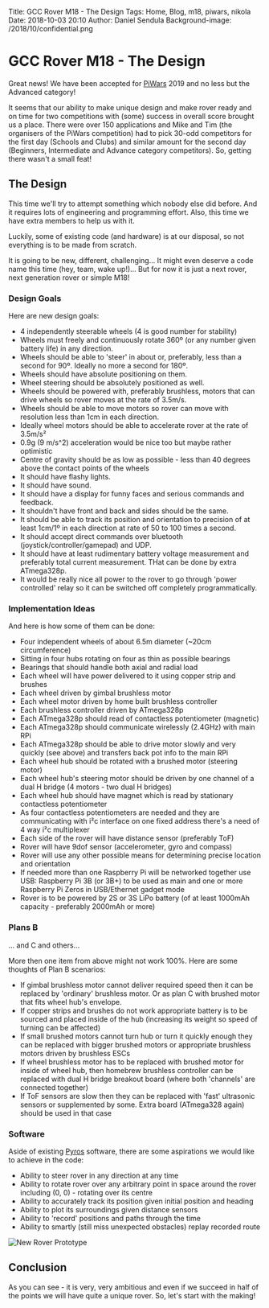 Title: GCC Rover M18 - The Design
Tags: Home, Blog, m18, piwars, nikola
Date: 2018-10-03 20:10
Author: Daniel Sendula
Background-image: /2018/10/confidential.png

# GCC Rover M18 - The Design

Great news! We have been accepted for [PiWars](https://www.piwars.org) 2019 and no less but the Advanced category!

It seems that our ability to make unique design and make rover ready and on time for two competitions
with (some) success in overall score brought us a place. There were over 150 applications
and Mike and Tim (the organisers of the PiWars competition) had to pick 30-odd competitors for the first day
(Schools and Clubs) and similar amount for the second day (Beginners, Intermediate and Advance category competitors).
So, getting there wasn't a small feat!


## The Design

This time we'll try to attempt something which nobody else did before. And it requires lots of engineering
and programming effort. Also, this time we have extra members to help us with it.

Luckily, some of existing code (and hardware) is at our disposal, so not everything is to be made from scratch.

It is going to be new, different, challenging... It might even deserve a code name this time (hey, team, wake up!)...
But for now it is just a next rover, next generation rover or simple M18!


### Design Goals

Here are new design goals:

- 4 independently steerable wheels (4 is good number for stability)
- Wheels must freely and continuously rotate 360º (or any number given battery life) in any direction.
- Wheels should be able to 'steer' in about or, preferably, less than a second for 90º. Ideally no more a second for 180º.
- Wheels should have absolute positioning on them.
- Wheel steering should be absolutely positioned as well.
- Wheels should be powered with, preferably brushless, motors that can drive wheels so rover moves at the rate of 3.5m/s.
- Wheels should be able to move motors so rover can move with resolution less than 1cm in each direction.
- Ideally wheel motors should be able to accelerate rover at the rate of 3.5m/s²
- 0.9g (9 m/s^2) acceleration would be nice too but maybe rather optimistic
- Centre of gravity should be as low as possible - less than 40 degrees above the contact points of the wheels
- It should have flashy lights.
- It should have sound.
- It should have a display for funny faces and serious commands and feedback.
- It shouldn't have front and back and sides should be the same.
- It should be able to track its position and orientation to precision of at least 1cm/1º in each direction at rate of 50 to 100 times a second.
- It should accept direct commands over bluetooth (joystick/controller/gamepad) and UDP.
- It should have at least rudimentary battery voltage measurement and preferably total current measurement. THat can be done by extra ATmega328p.
- It would be really nice all power to the rover to go through 'power controlled' relay so it can be switched off completely programmatically. 


### Implementation Ideas

And here is how some of them can be done:

- Four independent wheels of about 6.5m diameter (~20cm circumference)
- Sitting in four hubs rotating on four as thin as possible bearings
- Bearings that should handle both axial and radial load
- Each wheel will have power delivered to it using copper strip and brushes
- Each wheel driven by gimbal brushless motor
- Each wheel motor driven by home built brushless controller
- Each brushless controller driven by ATmega328p
- Each ATmega328p should read of contactless potentiometer (magnetic)
- Each ATmega328p should communicate wirelessly (2.4GHz) with main RPi
- Each ATmega328p should be able to drive motor slowly and very quickly (see above) and transfers back pot info to the main RPi
- Each wheel hub should be rotated with a brushed motor (steering motor)
- Each wheel hub's steering motor should be driven by one channel of a dual H bridge (4 motors - two dual H bridges)
- Each wheel hub should have magnet which is read by stationary contactless potentiometer
- As four contactless potentiometers are needed and they are communicating with i²c interface on one fixed address there's a need of 4 way i²c multiplexer
- Each side of the rover will have distance sensor (preferably ToF)
- Rover will have 9dof sensor (accelerometer, gyro and compass)
- Rover will use any other possible means for determining precise location and orientation
- If needed more than one Raspberry Pi will be networked together use USB: Raspberry Pi 3B (or 3B+) to be used as main and
one or more Raspberry Pi Zeros in USB/Ethernet gadget mode
- Rover is to be powered by 2S or 3S LiPo battery (of at least 1000mAh capacity - preferably 2000mAh or more)


### Plans B

... and C and others...

More then one item from above might not work 100%. Here are some thoughts of Plan B scenarios:

- If gimbal brushless motor cannot deliver required speed then it can be replaced by 'ordinary' brushless motor. Or as plan C with brushed motor that fits wheel hub's envelope.
- If copper strips and brushes do not work appropriate battery is to be sourced and placed inside of the hub (increasing its weight so speed of turning can be affected)
- If small brushed motors cannot turn hub or turn it quickly enough they can be replaced with bigger brushed motors or appropriate brushless motors driven by brushless ESCs
- If wheel brushless motor has to be replaced with brushed motor for inside of wheel hub, then homebrew brushless controller can be replaced with dual H bridge breakout board (where both 'channels' are connected together)
- If ToF sensors are slow then they can be replaced with 'fast' ultrasonic sensors or supplemented by some. Extra board (ATmega328 again) should be used in that case


### Software

Aside of existing [Pyros](https://github.com/GamesCreatorsClub/GCC-Rover/tree/master/pyros "PyROS") software, there are some aspirations we would like to achieve in the code:

- Ability to steer rover in any direction at any time
- Ability to rotate rover over any arbitrary point in space around the rover including (0, 0) - rotating over its centre
- Ability to accurately track its position given initial position and heading
- Ability to plot its surroundings given distance sensors
- Ability to 'record' positions and paths through the time
- Ability to smartly (still miss unexpected obstacles) replay recorded route

![New Rover Prototype](/2018/10/pixelised-rover.png "New Rover Prototype")

## Conclusion

As you can see - it is very, very ambitious and even if we succeed in half of the points we will have quite a unique rover. So, let's start with the making! 